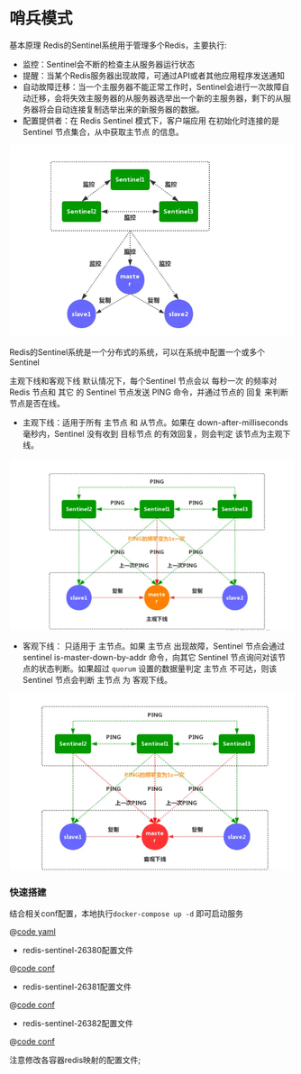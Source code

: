 # 哨兵模式

基本原理
Redis的Sentinel系统用于管理多个Redis，主要执行:

- 监控：Sentinel会不断的检查主从服务器运行状态
- 提醒：当某个Redis服务器出现故障，可通过API或者其他应用程序发送通知
- 自动故障迁移：当一个主服务器不能正常工作时，Sentinel会进行一次故障自动迁移，会将失效主服务器的从服务器选举出一个新的主服务器，剩下的从服务器将会自动连接复制选举出来的新服务器的数据。
- 配置提供者：在 Redis Sentinel 模式下，客户端应用 在初始化时连接的是 Sentinel 节点集合，从中获取主节点 的信息。
  

![基本原理](images/sentinel.png)

Redis的Sentinel系统是一个分布式的系统，可以在系统中配置一个或多个Sentinel

主观下线和客观下线
默认情况下，每个Sentinel 节点会以 每秒一次 的频率对 Redis 节点和 其它 的 Sentinel 节点发送 PING 命令，并通过节点的 回复
来判断节点是否在线。

- 主观下线：适用于所有 主节点 和 从节点。如果在 down-after-milliseconds 毫秒内，Sentinel 没有收到 目标节点 的有效回复，则会判定
  该节点为主观下线。

![主观下线](images/subjective-down.png)

- 客观下线： 只适用于 主节点。如果 主节点 出现故障，Sentinel 节点会通过 sentinel is-master-down-by-addr 命令，向其它
  Sentinel 节点询问对该节点的状态判断。如果超过 `quorum` 设置的数据量判定 主节点 不可达，则该 Sentinel 节点会判断 主节点 为
  客观下线。

![客观下线](images/objective-down.png)

### 快速搭建

结合相关conf配置，本地执行`docker-compose up -d` 即可启动服务

@[code yaml](@code/redis/sentinel/docker-compose.yaml)


- redis-sentinel-26380配置文件

@[code conf](@code/redis/sentinel/conf/redis-sentinel-26380.conf)

- redis-sentinel-26381配置文件

@[code conf](@code/redis/sentinel/conf/redis-sentinel-26381.conf)

- redis-sentinel-26382配置文件

@[code conf](@code/redis/sentinel/conf/redis-sentinel-26382.conf)

注意修改各容器redis映射的配置文件;